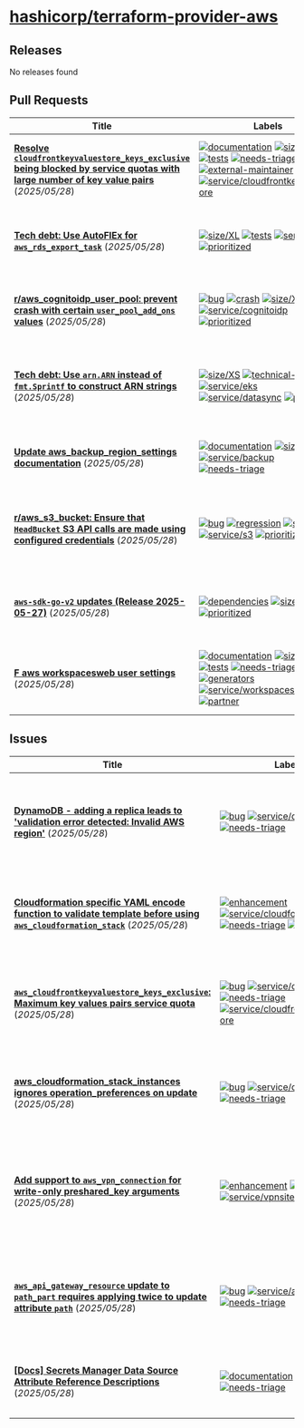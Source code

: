 # [hashicorp/terraform-provider-aws](https://github.com/hashicorp/terraform-provider-aws)

## Releases

No releases found

## Pull Requests

| Title | Labels | Summary |
| --- | --- | --- |
| **[Resolve `cloudfrontkeyvaluestore_keys_exclusive` being blocked by service quotas with large number of key value pairs](https://github.com/hashicorp/terraform-provider-aws/pull/42795)** (_2025/05/28_) | [![documentation](https://img.shields.io/badge/-documentation-f4ecff)](https://github.com/hashicorp/terraform-provider-aws/labels/documentation) [![size/L](https://img.shields.io/badge/-size/L-27a2b2)](https://github.com/hashicorp/terraform-provider-aws/labels/size/L) [![tests](https://img.shields.io/badge/-tests-60dea9)](https://github.com/hashicorp/terraform-provider-aws/labels/tests) [![needs-triage](https://img.shields.io/badge/-needs--triage-dc477d)](https://github.com/hashicorp/terraform-provider-aws/labels/needs-triage) [![external-maintainer](https://img.shields.io/badge/-external--maintainer-63d0ff)](https://github.com/hashicorp/terraform-provider-aws/labels/external-maintainer) [![service/cloudfrontkeyvaluestore](https://img.shields.io/badge/-service/cloudfrontkeyvaluestore-7b42bc)](https://github.com/hashicorp/terraform-provider-aws/labels/service/cloudfrontkeyvaluestore) | このプルリクエストは、AWS APIのサービスクォータ例外の問題を解決します。50以上のキー・バリューを一度に更新する際に発生するエラーを修正しています。セキュリティ制御の変更はありません。テストも成功しています。関連するIssueをクローズします。 |
| **[Tech debt: Use AutoFlEx for `aws_rds_export_task`](https://github.com/hashicorp/terraform-provider-aws/pull/42794)** (_2025/05/28_) | [![size/XL](https://img.shields.io/badge/-size/XL-1492a4)](https://github.com/hashicorp/terraform-provider-aws/labels/size/XL) [![tests](https://img.shields.io/badge/-tests-60dea9)](https://github.com/hashicorp/terraform-provider-aws/labels/tests) [![service/rds](https://img.shields.io/badge/-service/rds-7b42bc)](https://github.com/hashicorp/terraform-provider-aws/labels/service/rds) [![prioritized](https://img.shields.io/badge/-prioritized-d1ebff)](https://github.com/hashicorp/terraform-provider-aws/labels/prioritized) | このプルリクエストでは、`aws_rds_export_task`リソースを`terraform-plugin-framework`からAutoFlExにリファクタリングしています。これにより、コードの整理と保守性が向上することが期待されます。関連する問題やプルリクエストも示されています。テストは成功しています。 |
| **[r/aws_cognitoidp_user_pool: prevent crash with certain `user_pool_add_ons` values](https://github.com/hashicorp/terraform-provider-aws/pull/42793)** (_2025/05/28_) | [![bug](https://img.shields.io/badge/-bug-ec585d)](https://github.com/hashicorp/terraform-provider-aws/labels/bug) [![crash](https://img.shields.io/badge/-crash-ec585d)](https://github.com/hashicorp/terraform-provider-aws/labels/crash) [![size/XS](https://img.shields.io/badge/-size/XS-62d4dc)](https://github.com/hashicorp/terraform-provider-aws/labels/size/XS) [![service/cognitoidp](https://img.shields.io/badge/-service/cognitoidp-7b42bc)](https://github.com/hashicorp/terraform-provider-aws/labels/service/cognitoidp) [![prioritized](https://img.shields.io/badge/-prioritized-d1ebff)](https://github.com/hashicorp/terraform-provider-aws/labels/prioritized) | このプルリクエストは、`user_pool_add_ons.advanced_security_additional_flows`ブロックが空でない場合にクラッシュを防ぐ修正を行います。特に、単一の`nil`値のみを含む場合に発生するバグを修正しました。また、関連するテストも通過しています。 |
| **[Tech debt: Use `arn.ARN` instead of `fmt.Sprintf` to construct ARN strings](https://github.com/hashicorp/terraform-provider-aws/pull/42791)** (_2025/05/28_) | [![size/XS](https://img.shields.io/badge/-size/XS-62d4dc)](https://github.com/hashicorp/terraform-provider-aws/labels/size/XS) [![technical-debt](https://img.shields.io/badge/-technical--debt-d1ebff)](https://github.com/hashicorp/terraform-provider-aws/labels/technical-debt) [![service/eks](https://img.shields.io/badge/-service/eks-7b42bc)](https://github.com/hashicorp/terraform-provider-aws/labels/service/eks) [![service/datasync](https://img.shields.io/badge/-service/datasync-7b42bc)](https://github.com/hashicorp/terraform-provider-aws/labels/service/datasync) [![prioritized](https://img.shields.io/badge/-prioritized-d1ebff)](https://github.com/hashicorp/terraform-provider-aws/labels/prioritized) | このプルリクエストでは、ARN文字列を構築する際に`fmt.Sprintf`の代わりに`arn.ARN`を使用するように変更する技術的負債の解消が提案されています。テストも正常に実行されており、セキュリティコントロールに関する変更はありません。変更が必要な場合は、ライブラリの更新版を公開する計画です。 |
| **[Update aws_backup_region_settings documentation](https://github.com/hashicorp/terraform-provider-aws/pull/42787)** (_2025/05/28_) | [![documentation](https://img.shields.io/badge/-documentation-f4ecff)](https://github.com/hashicorp/terraform-provider-aws/labels/documentation) [![size/XS](https://img.shields.io/badge/-size/XS-62d4dc)](https://github.com/hashicorp/terraform-provider-aws/labels/size/XS) [![service/backup](https://img.shields.io/badge/-service/backup-7b42bc)](https://github.com/hashicorp/terraform-provider-aws/labels/service/backup) [![needs-triage](https://img.shields.io/badge/-needs--triage-dc477d)](https://github.com/hashicorp/terraform-provider-aws/labels/needs-triage) | aws_backup_region_settingsリソースのドキュメントを更新しました。最近追加されたサービスを追加し、AWSドキュメントへのリンクも更新しています。関連リンクも提供しています。 |
| **[r/aws_s3_bucket: Ensure that `HeadBucket` S3 API calls are made using configured credentials](https://github.com/hashicorp/terraform-provider-aws/pull/42786)** (_2025/05/28_) | [![bug](https://img.shields.io/badge/-bug-ec585d)](https://github.com/hashicorp/terraform-provider-aws/labels/bug) [![regression](https://img.shields.io/badge/-regression-ec585d)](https://github.com/hashicorp/terraform-provider-aws/labels/regression) [![size/XS](https://img.shields.io/badge/-size/XS-62d4dc)](https://github.com/hashicorp/terraform-provider-aws/labels/size/XS) [![service/s3](https://img.shields.io/badge/-service/s3-7b42bc)](https://github.com/hashicorp/terraform-provider-aws/labels/service/s3) [![prioritized](https://img.shields.io/badge/-prioritized-d1ebff)](https://github.com/hashicorp/terraform-provider-aws/labels/prioritized) | このプルリクエストは、`HeadBucket` S3 API呼び出しが設定された資格情報を使用して行われるように修正します。`v5.98.0`の回帰を修正し、`aws_s3_bucket`リソースがデータソースと同様のロジックを使用するようになります。関連する問題を解決し、受け入れテストの結果も記載されています。 |
| **[`aws-sdk-go-v2` updates (Release 2025-05-27)](https://github.com/hashicorp/terraform-provider-aws/pull/42785)** (_2025/05/28_) | [![dependencies](https://img.shields.io/badge/-dependencies-1c7ada)](https://github.com/hashicorp/terraform-provider-aws/labels/dependencies) [![size/XL](https://img.shields.io/badge/-size/XL-1492a4)](https://github.com/hashicorp/terraform-provider-aws/labels/size/XL) [![go](https://img.shields.io/badge/-go-16e2e2)](https://github.com/hashicorp/terraform-provider-aws/labels/go) [![prioritized](https://img.shields.io/badge/-prioritized-d1ebff)](https://github.com/hashicorp/terraform-provider-aws/labels/prioritized) | このプルリクエストは、`aws-sdk-go-v2`の依存関係を手動で更新し、リリース2025-05-27に対応する内容です。以前の依存関係の更新が失敗したため行われました。関連するイシューへのリンクも含まれています。全ての受け入れテストは成功しました。 |
| **[F aws workspacesweb user settings](https://github.com/hashicorp/terraform-provider-aws/pull/42783)** (_2025/05/28_) | [![documentation](https://img.shields.io/badge/-documentation-f4ecff)](https://github.com/hashicorp/terraform-provider-aws/labels/documentation) [![size/XL](https://img.shields.io/badge/-size/XL-1492a4)](https://github.com/hashicorp/terraform-provider-aws/labels/size/XL) [![tests](https://img.shields.io/badge/-tests-60dea9)](https://github.com/hashicorp/terraform-provider-aws/labels/tests) [![needs-triage](https://img.shields.io/badge/-needs--triage-dc477d)](https://github.com/hashicorp/terraform-provider-aws/labels/needs-triage) [![tags](https://img.shields.io/badge/-tags-844fba)](https://github.com/hashicorp/terraform-provider-aws/labels/tags) [![generators](https://img.shields.io/badge/-generators-60dea9)](https://github.com/hashicorp/terraform-provider-aws/labels/generators) [![service/workspacesweb](https://img.shields.io/badge/-service/workspacesweb-7b42bc)](https://github.com/hashicorp/terraform-provider-aws/labels/service/workspacesweb) [![partner](https://img.shields.io/badge/-partner-ff9900)](https://github.com/hashicorp/terraform-provider-aws/labels/partner) | 新しいリソース「aws_workspacesweb_user_settings」が追加されました。この変更は、リポジトリの#23489に部分的に対応しています。テストが行われ、すべてのテストが成功しました。必要に応じて、ライブラリのバージョンを更新してリバートが可能です。 |

## Issues

| Title | Labels | Summary |
| --- | --- | --- |
| **[DynamoDB - adding a replica leads to 'validation error detected: Invalid AWS region'](https://github.com/hashicorp/terraform-provider-aws/issues/42792)** (_2025/05/28_) | [![bug](https://img.shields.io/badge/-bug-ec585d)](https://github.com/hashicorp/terraform-provider-aws/labels/bug) [![service/dynamodb](https://img.shields.io/badge/-service/dynamodb-7b42bc)](https://github.com/hashicorp/terraform-provider-aws/labels/service/dynamodb) [![needs-triage](https://img.shields.io/badge/-needs--triage-dc477d)](https://github.com/hashicorp/terraform-provider-aws/labels/needs-triage) | DynamoDBのレプリカ追加時に「無効なAWSリージョン」というエラーが発生し、適用が失敗します。一度レプリカを削除することで管理可能になりますが、再度追加すると同様のエラーとなります。この問題は特定のTerraformとAWSプロバイダーのバージョンに関連しているようです。 |
| **[Cloudformation specific YAML encode function to validate template before using `aws_cloudformation_stack`](https://github.com/hashicorp/terraform-provider-aws/issues/42790)** (_2025/05/28_) | [![enhancement](https://img.shields.io/badge/-enhancement-844fba)](https://github.com/hashicorp/terraform-provider-aws/labels/enhancement) [![service/cloudformation](https://img.shields.io/badge/-service/cloudformation-7b42bc)](https://github.com/hashicorp/terraform-provider-aws/labels/service/cloudformation) [![needs-triage](https://img.shields.io/badge/-needs--triage-dc477d)](https://github.com/hashicorp/terraform-provider-aws/labels/needs-triage) [![function](https://img.shields.io/badge/-function-844fba)](https://github.com/hashicorp/terraform-provider-aws/labels/function) | CloudFormationスタックのYAMLが正しい形式でない場合があるため、初期化や計画フェーズでのエラー発生を防ぐために、プロバイダーにYAMLを検証する関数の追加を提案しています。外部ツールを使用せずに、テンプレートの整合性を確認できる機能が望まれています。 |
| **[`aws_cloudfrontkeyvaluestore_keys_exclusive`:  Maximum key values pairs service quota](https://github.com/hashicorp/terraform-provider-aws/issues/42789)** (_2025/05/28_) | [![bug](https://img.shields.io/badge/-bug-ec585d)](https://github.com/hashicorp/terraform-provider-aws/labels/bug) [![service/cloudfront](https://img.shields.io/badge/-service/cloudfront-7b42bc)](https://github.com/hashicorp/terraform-provider-aws/labels/service/cloudfront) [![needs-triage](https://img.shields.io/badge/-needs--triage-dc477d)](https://github.com/hashicorp/terraform-provider-aws/labels/needs-triage) [![service/cloudfrontkeyvaluestore](https://img.shields.io/badge/-service/cloudfrontkeyvaluestore-7b42bc)](https://github.com/hashicorp/terraform-provider-aws/labels/service/cloudfrontkeyvaluestore) | `aws_cloudfrontkeyvaluestore_keys_exclusive` リソースは、50個を超える `resource_key_value_pair` ブロックを定義すると、AWS APIからサービスの制限を超えたというエラーが発生します。期待される動作は、任意の数のキー値ペアを処理することです。この問題の解決を希望しています。 |
| **[aws_cloudformation_stack_instances ignores operation_preferences on update](https://github.com/hashicorp/terraform-provider-aws/issues/42788)** (_2025/05/28_) | [![bug](https://img.shields.io/badge/-bug-ec585d)](https://github.com/hashicorp/terraform-provider-aws/labels/bug) [![service/cloudformation](https://img.shields.io/badge/-service/cloudformation-7b42bc)](https://github.com/hashicorp/terraform-provider-aws/labels/service/cloudformation) [![needs-triage](https://img.shields.io/badge/-needs--triage-dc477d)](https://github.com/hashicorp/terraform-provider-aws/labels/needs-triage) | aws_cloudformation_stack_instancesリソースが更新時にoperation_preferencesやタイムアウトを無視する問題が報告されています。これにより、期待通りに動作しない事例が発生しています。デフォルトの設定では変更が検出されても、指定した設定が適用されません。 |
| **[Add support to `aws_vpn_connection` for write-only preshared_key arguments](https://github.com/hashicorp/terraform-provider-aws/issues/42784)** (_2025/05/28_) | [![enhancement](https://img.shields.io/badge/-enhancement-844fba)](https://github.com/hashicorp/terraform-provider-aws/labels/enhancement) [![needs-triage](https://img.shields.io/badge/-needs--triage-dc477d)](https://github.com/hashicorp/terraform-provider-aws/labels/needs-triage) [![service/vpnsite](https://img.shields.io/badge/-service/vpnsite-7b42bc)](https://github.com/hashicorp/terraform-provider-aws/labels/service/vpnsite) | `aws_vpn_connection`リソースにおいて、`tunnel1_preshared_key`と`tunnel2_preshared_key`をオプションで書き込み専用引数としてサポートしてほしいという要望です。特に、同じTerraformワークスペースでVPN双方を設定する場合、`ephemeral.random_password`を使ってIPSecのプリシェアキーを提供できると便利です。 |
| **[`aws_api_gateway_resource` update to `path_part` requires applying twice to update attribute `path`](https://github.com/hashicorp/terraform-provider-aws/issues/42782)** (_2025/05/28_) | [![bug](https://img.shields.io/badge/-bug-ec585d)](https://github.com/hashicorp/terraform-provider-aws/labels/bug) [![service/apigateway](https://img.shields.io/badge/-service/apigateway-7b42bc)](https://github.com/hashicorp/terraform-provider-aws/labels/service/apigateway) [![needs-triage](https://img.shields.io/badge/-needs--triage-dc477d)](https://github.com/hashicorp/terraform-provider-aws/labels/needs-triage) | `aws_api_gateway_resource` の `path_part` を更新する際、変更を適用するために2回の apply が必要です。最初の apply では依存するリソースが正しく更新されず、2回目の apply でようやく期待通りのリソースが作成されます。この問題は、Terraform のバージョン依存の可能性があります。 |
| **[[Docs] Secrets Manager Data Source Attribute Reference Descriptions](https://github.com/hashicorp/terraform-provider-aws/issues/42781)** (_2025/05/28_) | [![documentation](https://img.shields.io/badge/-documentation-f4ecff)](https://github.com/hashicorp/terraform-provider-aws/labels/documentation) [![needs-triage](https://img.shields.io/badge/-needs--triage-dc477d)](https://github.com/hashicorp/terraform-provider-aws/labels/needs-triage) | Secrets Manager Secret Rotationデータソースの「属性参照」セクションの説明がすべて誤っているとの指摘があります。リソースのバージョンでは、これらの属性は正しく定義されています。修正の実装は希望されていません。 |

